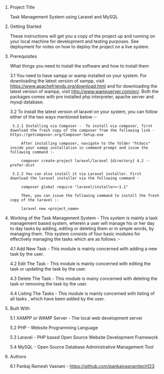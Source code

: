 1. Project Title

	Task Management System using Laravel and MySQL

2. Getting Started

	These instructions will get you a copy of the project up and running on your local machine for development and testing purposes. See deployment for notes on how to deploy the project on a live system.

3. Prerequisites

	What things you need to install the software and how to install them

	3.1 You need to have xampp or wamp installed on your system. For downloading the latest version of xampp, visit https://www.apachefriends.org/download.html and for downloading the latest version of wampp, visit http://www.wampserver.com/en/. Both the packages comes with pre installed php interpreter, apache server and mysql database.
	
	3.2 To install the latest version of laravel on your system, you can follow either of the two ways mentioned below :-
	
		3.2.1 Installing via Composer -  To install via composer, first download the fresh copy of the composer from the following link - https://getcomposer.org/Composer-Setup.exe
		
			After installing composer, navigate to the folder "htdocs" inside your xampp installation in command prompt and issue the following command :-
			
			composer create-project laravel/laravel {directory} 4.2 --prefer-dist
			
		3.2.2 You can also install it via Laravel installer. First download the laravel installer via the following command -
		
			composer global require "laravel/installer=~1.1"
			
			Then, you can issue the following command to install the fresh copy of the laravel :-
			
			laravel new <project_name>
			
4. Working of the Task Management System -  This system is mainly a task management based system, wherein a user will manage his or her day to day tasks by adding, editing or deleting them or in simple words, by managing them. This system consists of four basic modules for effectively managing the tasks which are as follows :-

	4.1 Add New Task - This module is mainly concerned with adding a new task by the user.
	
	4.2 Edit The Task - This module is mainly concerned with editing the task or updating the task by the user.
	
	4.3 Delete The Task - This module is mainy concerned with deleting the task or removing the task by the user.
	
	4.4 Listing The Tasks -  This module is mainly concerned with listing of all tasks , which have been added by the user.
			

5. Built With

	5.1 XAMPP or WAMP Server - The local web development server
	
	5.2 PHP - Website Programming Language
	
	5.3 Laravel - PHP based Open Source Website Development Framework
	
	5.4 MySQL - Open Source Database Administrative Management Tool
	
	
6. Authors

	6.1 Pankaj Ramesh Vasnani - https://github.com/pankajvasnanitech123

